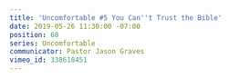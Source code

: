 ```yaml
---
title: 'Uncomfortable #5 You Can''t Trust the Bible'
date: 2019-05-26 11:30:00 -07:00
position: 60
series: Uncomfortable
communicator: Pastor Jason Graves
vimeo_id: 338618451
---
```


